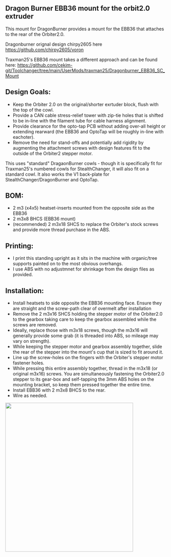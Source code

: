 ## Dragon Burner EBB36 mount for the orbit2.0 extruder
This mount for DragonBurner provides a mount for the EBB36 that attaches to the rear of the Orbiter2.0. 

Dragonburner orignal design chirpy2605 here https://github.com/chirpy2605/voron

Traxman25's EBB36 mount takes a different approach and can be found here:
https://github.com/cekim-git/Toolchanger/tree/main/UserMods/traxman25/Dragonburner_EBB36_SC_Mount

## Design Goals:
- Keep the Orbiter 2.0 on the original/shorter exrtuder block, flush with the top of the cowl.
- Provide a CAN cable stress-relief tower with zip-tie holes that is shifted to be in-line with the filament tube for cable harness alignment.
- Provide clearance for the opto-tap PCB without adding over-all height or extending rearward (the EBB36 and OptoTap will be roughly in-line with eachoter).
- Remove the need for stand-offs and potentially add rigidity by augmenting the attachment screws with design features fit to the outside of the Orbiter2 stepper motor.

This uses "standard" DragaonBurner cowls - though it is specifically fit for Traxman25's numbered cowls for StealthChanger, it will also fit on a standard cowl.  It also works the V1 back-plate for StealthChanger/DragonBurner and OptoTap.

## BOM:
- 2 m3 (x4x5) heatset-inserts mounted from the opposite side as the EBB36 
- 2 m3x8 BHCS (EBB36 mount)
- (recommended) 2 m3x18 SHCS to replace the Orbiter's stock screws and provide more thread purchase in the ABS.

## Printing:
- I print this standing upright as it sits in the machine with organic/tree supports painted on to the most obvious overhangs.
- I use ABS with no adjustmnet for shrinkage from the design files as provided.

## Installation:
- Install heatsets to side opposite the EBB36 mounting face.  Ensure they are straight and the screw-path clear of overmelt after installation
- Remove the 2 m3x16 SHCS holding the stepper motor of the Orbiter2.0 to the gearbox taking care to keep the gearbox assembled while the screws are removed.
- Ideally, replace those with m3x18 screws, though the m3x16 will generally provide some grab (it is threaded into ABS, so mileage may vary on strength).
- While keeping the stepper motor and gearbox assembly together, slide the rear of the stepper into the mount's cup that is sized to fit around it.
- Line up the screw-holes on the fingers with the Orbiter's stepper motor fastener holes.
- While pressing this entire assembly together, thread in the m3x18 (or original m3x16) screws.  You are simultaneously fastening the Orbiter2.0 stepper to its gear-box and self-tapping the 3mm ABS holes on the mounting bracket, so keep them pressed together the entire time.
- Install EBB36 with 2 m3x8 BHCS to the rear.
- Wire as needed.

<img src="https://github.com/cekim-git/Toolchanger/blob/main/UserMods/cekim/Orbiter2.0_EBB36_Mount.png" width="400" height="465">
